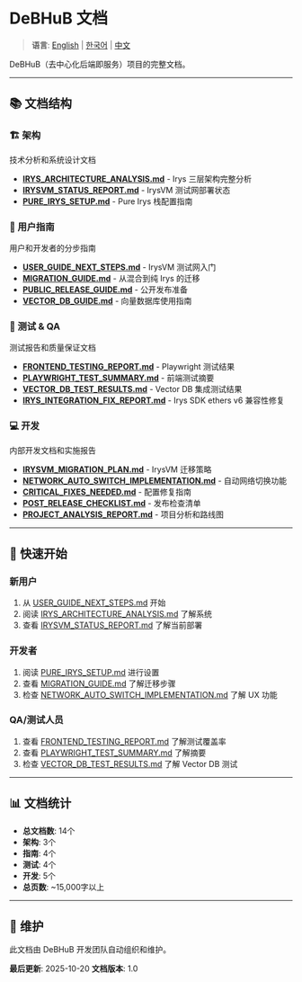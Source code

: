 # DeBHuB 文档

> **语言**: [English](README.en.md) | [한국어](README.md) | [中文](README.zh.md)

DeBHuB（去中心化后端即服务）项目的完整文档。

---

## 📚 文档结构

### 🏗️ 架构
技术分析和系统设计文档

- **[IRYS_ARCHITECTURE_ANALYSIS.md](./architecture/IRYS_ARCHITECTURE_ANALYSIS.md)** - Irys 三层架构完整分析
- **[IRYSVM_STATUS_REPORT.md](./architecture/IRYSVM_STATUS_REPORT.md)** - IrysVM 测试网部署状态
- **[PURE_IRYS_SETUP.md](./architecture/PURE_IRYS_SETUP.md)** - Pure Irys 栈配置指南

### 📖 用户指南
用户和开发者的分步指南

- **[USER_GUIDE_NEXT_STEPS.md](./guides/USER_GUIDE_NEXT_STEPS.md)** - IrysVM 测试网入门
- **[MIGRATION_GUIDE.md](./guides/MIGRATION_GUIDE.md)** - 从混合到纯 Irys 的迁移
- **[PUBLIC_RELEASE_GUIDE.md](./guides/PUBLIC_RELEASE_GUIDE.md)** - 公开发布准备
- **[VECTOR_DB_GUIDE.md](./guides/VECTOR_DB_GUIDE.md)** - 向量数据库使用指南

### 🧪 测试 & QA
测试报告和质量保证文档

- **[FRONTEND_TESTING_REPORT.md](./testing/FRONTEND_TESTING_REPORT.md)** - Playwright 测试结果
- **[PLAYWRIGHT_TEST_SUMMARY.md](./testing/PLAYWRIGHT_TEST_SUMMARY.md)** - 前端测试摘要
- **[VECTOR_DB_TEST_RESULTS.md](./testing/VECTOR_DB_TEST_RESULTS.md)** - Vector DB 集成测试结果
- **[IRYS_INTEGRATION_FIX_REPORT.md](./testing/IRYS_INTEGRATION_FIX_REPORT.md)** - Irys SDK ethers v6 兼容性修复

### 💻 开发
内部开发文档和实施报告

- **[IRYSVM_MIGRATION_PLAN.md](./development/IRYSVM_MIGRATION_PLAN.md)** - IrysVM 迁移策略
- **[NETWORK_AUTO_SWITCH_IMPLEMENTATION.md](./development/NETWORK_AUTO_SWITCH_IMPLEMENTATION.md)** - 自动网络切换功能
- **[CRITICAL_FIXES_NEEDED.md](./development/CRITICAL_FIXES_NEEDED.md)** - 配置修复指南
- **[POST_RELEASE_CHECKLIST.md](./development/POST_RELEASE_CHECKLIST.md)** - 发布检查清单
- **[PROJECT_ANALYSIS_REPORT.md](./development/PROJECT_ANALYSIS_REPORT.md)** - 项目分析和路线图

---

## 🚀 快速开始

### 新用户
1. 从 [USER_GUIDE_NEXT_STEPS.md](./guides/USER_GUIDE_NEXT_STEPS.md) 开始
2. 阅读 [IRYS_ARCHITECTURE_ANALYSIS.md](./architecture/IRYS_ARCHITECTURE_ANALYSIS.md) 了解系统
3. 查看 [IRYSVM_STATUS_REPORT.md](./architecture/IRYSVM_STATUS_REPORT.md) 了解当前部署

### 开发者
1. 阅读 [PURE_IRYS_SETUP.md](./architecture/PURE_IRYS_SETUP.md) 进行设置
2. 查看 [MIGRATION_GUIDE.md](./guides/MIGRATION_GUIDE.md) 了解迁移步骤
3. 检查 [NETWORK_AUTO_SWITCH_IMPLEMENTATION.md](./development/NETWORK_AUTO_SWITCH_IMPLEMENTATION.md) 了解 UX 功能

### QA/测试人员
1. 查看 [FRONTEND_TESTING_REPORT.md](./testing/FRONTEND_TESTING_REPORT.md) 了解测试覆盖率
2. 查看 [PLAYWRIGHT_TEST_SUMMARY.md](./testing/PLAYWRIGHT_TEST_SUMMARY.md) 了解摘要
3. 检查 [VECTOR_DB_TEST_RESULTS.md](./testing/VECTOR_DB_TEST_RESULTS.md) 了解 Vector DB 测试

---

## 📊 文档统计

- **总文档数**: 14个
- **架构**: 3个
- **指南**: 4个
- **测试**: 4个
- **开发**: 5个
- **总页数**: ~15,000字以上

---

## 🎯 维护

此文档由 DeBHuB 开发团队自动组织和维护。

**最后更新**: 2025-10-20
**文档版本**: 1.0
